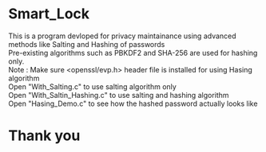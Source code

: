 # Smart_Lock
This is a program devloped for privacy maintainance using advanced methods like Salting and Hashing of passwords<br>
Pre-existing algorithms such as PBKDF2 and SHA-256 are used for hashing only.<br> 
Note : Make sure <openssl/evp.h> header file is installed for using Hasing algorithm
<br>
Open "With_Salting.c" to use salting algorithm only
<br>Open "With_Saltin_Hashing.c" to use salting and hashing algorithm<br>
Open "Hasing_Demo.c" to see how the hashed password actually looks like<br>
# Thank you 
  
